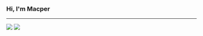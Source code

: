 ### Hi, I'm Macper

---

<img src="https://github-readme-stats.vercel.app/api?username=macper-dev&theme=default&include_all_commits=true&show_icons=true"/>
<img src="https://github-readme-stats.vercel.app/api/top-langs/?username=macper-dev&layout=compact"/>
